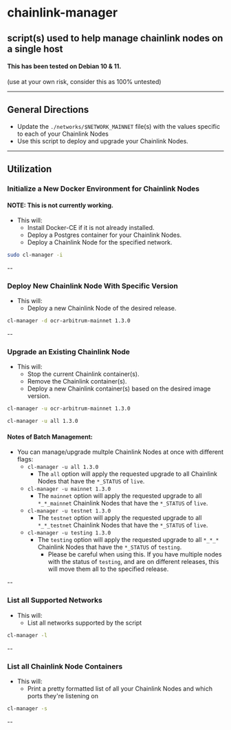 # chainlink-manager
script(s) used to help manage chainlink nodes on a single host
---

#### This has been tested on Debian 10 & 11.

(use at your own risk, consider this as 100% untested)

---
## General Directions
* Update the ```./networks/$NETWORK_MAINNET``` file(s) with the values specific to each of your Chainlink Nodes
* Use this script to deploy and upgrade your Chainlink Nodes.

---

## Utilization
### Initialize a New Docker Environment for Chainlink Nodes
#### NOTE: This is not currently working.
* This will:
  * Install Docker-CE if it is not already installed.
  * Deploy a Postgres container for your Chainlink Nodes.
  * Deploy a Chainlink Node for the specified network.

```bash
sudo cl-manager -i
```


--
### Deploy New Chainlink Node With Specific Version
* This will:
  * Deploy a new Chainlink Node of the desired release.

```bash
cl-manager -d ocr-arbitrum-mainnet 1.3.0
```


--
### Upgrade an Existing Chainlink Node
* This will:
  * Stop the current Chainlink container(s).
  * Remove the Chainlink container(s).
  * Deploy a new Chainlink container(s) based on the desired image version.

```bash
cl-manager -u ocr-arbitrum-mainnet 1.3.0
```
```bash
cl-manager -u all 1.3.0
```

#### Notes of Batch Management:
* You can manage/upgrade multple Chainlink Nodes at once with different flags:
  * `cl-manager -u all 1.3.0`
    * The `all` option will apply the requested upgrade to all Chainlink Nodes that have the `*_STATUS` of `live`.
  * `cl-manager -u mainnet 1.3.0`
    * The `mainnet` option will apply the requested upgrade to all `*_*_mainnet` Chainlink Nodes that have the `*_STATUS` of `live`.
  * `cl-manager -u testnet 1.3.0`
    * The `testnet` option will apply the requested upgrade to all `*_*_testnet` Chainlink Nodes that have the `*_STATUS` of `live`.
  * `cl-manager -u testing 1.3.0`
    * The `testing` option will apply the requested upgrade to all `*_*_*` Chainlink Nodes that have the `*_STATUS` of `testing`.
      * Please be careful when using this.  If you have multiple nodes with the status of `testing`, and are on different releases, this will move them all to the specified release.

--
### List all Supported Networks
* This will:
  * List all networks supported by the script

```bash
cl-manager -l
```


--
### List all Chainlink Node Containers
* This will:
  * Print a pretty formatted list of all your Chainlink Nodes and which ports they're listening on

```bash
cl-manager -s
```


--
